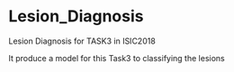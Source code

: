 # Lesion_Diagnosis
Lesion Diagnosis for TASK3 in ISIC2018

It produce a model for this Task3 to classifying the lesions
